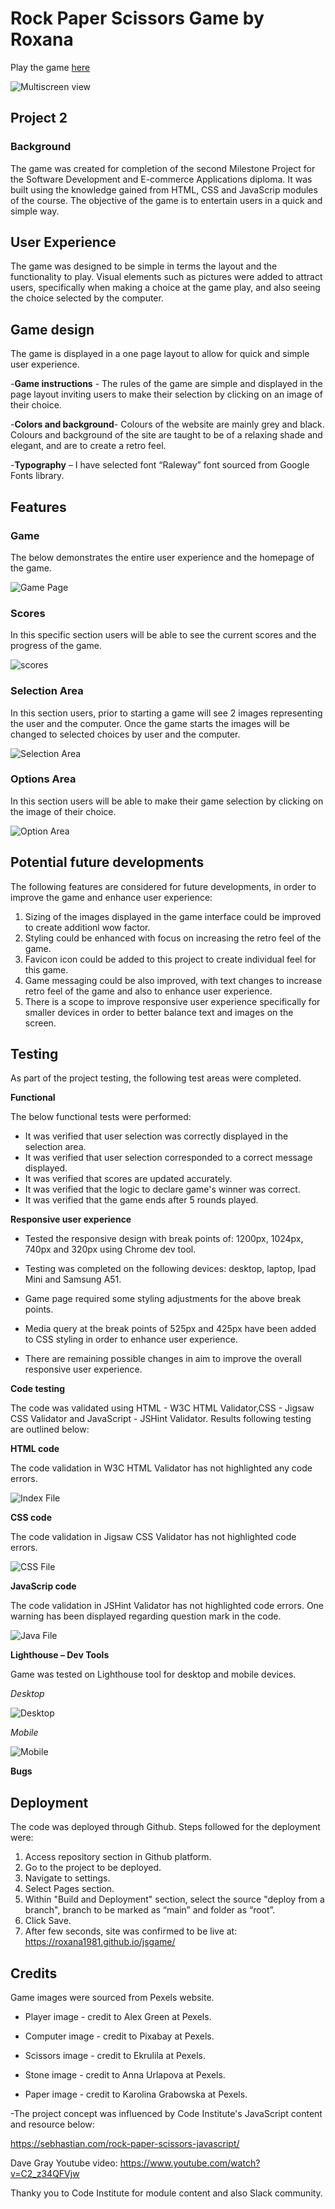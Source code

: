 # Rock Paper Scissors Game by Roxana

Play the game [here](https://roxana1981.github.io/jsgame/)

![Multiscreen view](assets/images/multi.jpg)

## Project 2

### Background

The game was created for completion of the second Milestone Project for the Software Development and E-commerce Applications diploma. It was built using the knowledge gained from HTML, CSS and JavaScrip modules of the course.
The objective of the game is to entertain users in a quick and simple way.

## User Experience 

The game was designed to be simple in terms the layout and the functionality to play. Visual elements such as pictures were added to attract users, specifically when making a choice at the game play, and also seeing the choice selected by the computer.

## Game design 

The game is displayed in a one page layout to allow for quick and simple user experience.

-**Game instructions** - The rules of the game are simple and displayed in the page layout inviting users to make their selection by clicking on an image of their choice.

-**Colors and background**- Colours of the website are mainly grey and black. Colours and background of the site are taught to be of a relaxing shade and elegant, and are to create a retro feel.

-**Typography** – I have selected font “Raleway” font sourced from Google Fonts library.

## Features 

### Game

The below demonstrates the entire user experience and the homepage of the game.

![Game Page](assets/images/page.jpg)

### Scores

In this specific section users will be able to see the current scores and the progress of the game.

![scores](assets/images/score.jpg)

### Selection Area

In this section users, prior to starting a game will see 2 images representing the user and the computer. Once the game starts the images will be changed to selected choices by user and the computer.

![Selection Area](assets/images/selection.jpg)

### Options Area

In this section users will be able to make their game selection by clicking on the image of their choice.

![Option Area](assets/images/options.jpg)

## Potential future developments

The following features are considered for future developments, in order to improve the game and enhance user experience:

1. Sizing of the images displayed in the game interface could be improved to create additionl wow factor.
2. Styling could be enhanced with focus on increasing the retro feel of the game.
3. Favicon icon could be added to this project to create individual feel for this game.
4. Game messaging could be also improved, with text changes to increase retro feel of the game and also to enhance user experience.
5. There is a scope to improve responsive user experience specifically for smaller devices in order to better balance text and images on the screen.

## Testing 

As part of the project testing, the following test areas were completed.

**Functional**

The below functional tests were performed:

- It was verified that user selection was correctly displayed in the selection area.
- It was verified that user selection corresponded to a correct message displayed.
- It was verified that scores are updated accurately.
- It was verified that the logic to declare game's winner was correct.
- It was verified that the game ends after 5 rounds played.

**Responsive user experience**

- Tested the responsive design with break points of: 1200px, 1024px, 740px and 320px using Chrome dev tool.

- Testing was completed on the following devices: desktop, laptop, Ipad Mini and Samsung A51.

- Game page required some styling adjustments for the above break points.

- Media query at the break points of 525px and 425px have been added to CSS styling in order to enhance user experience.

- There are remaining possible changes in aim to improve the overall responsive user experience.

**Code testing**

The code was validated using HTML - W3C HTML Validator,CSS - Jigsaw CSS Validator and JavaScript - JSHint Validator.
Results following testing are outlined below:

**HTML code**

The code validation in W3C HTML Validator has not highlighted any code errors.

![Index File](assets/images/html.jpg)

**CSS code**

The code validation in Jigsaw CSS Validator has not highlighted code errors.

![CSS File](assets/images/css.jpg)

**JavaScrip code**

The code validation in JSHint Validator has not highlighted code errors. One warning has been displayed regarding question mark in the code.

![Java File](assets/images/javascript.jpg)

**Lighthouse – Dev Tools**

Game was tested on Lighthouse tool for desktop and mobile devices.

*Desktop*

![Desktop](assets/images/dlighthouse.jpg)

*Mobile*

![Mobile](assets/images/mlighthouse.jpg)

**Bugs**

## Deployment

The code was deployed through Github. Steps followed for the deployment were:

1. Access repository section in Github platform.
2. Go to the project to be deployed.
3. Navigate to settings.
4. Select Pages section.
5. Within "Build and Deployment" section, select the source "deploy from a branch", branch to be marked as “main” and folder as “root”.
6. Click Save.
7. After few seconds, site was confirmed to be live at: https://roxana1981.github.io/jsgame/

## Credits

Game images were sourced from Pexels website.

- Player image - credit to Alex Green at Pexels.

- Computer image - credit to Pixabay at Pexels.

- Scissors image - credit to Ekrulila at Pexels.

- Stone image - credit to Anna Urlapova at Pexels.

- Paper image - credit to Karolina Grabowska at Pexels.

-The project concept was influenced by Code Institute's JavaScript content and resource below:

https://sebhastian.com/rock-paper-scissors-javascript/

Dave Gray Youtube video: https://www.youtube.com/watch?v=C2_z34QFVjw

Thanky you to Code Institute for module content and also Slack community.

